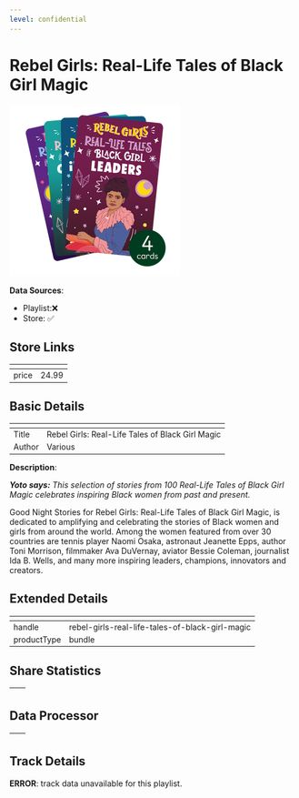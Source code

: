```yaml
---
level: confidential
---
```

# Rebel Girls: Real-Life Tales of Black Girl Magic

![card_[dVZi9].png](../../img/cards/card_[dVZi9].png)

**Data Sources**: 

- Playlist:❌
- Store: ✅


## Store Links

| <!-- --> | <!-- --> |
| - | - |
| price | 24.99 |


## Basic Details

| <!-- --> | <!-- --> |
| - | - |
| Title | Rebel Girls: Real-Life Tales of Black Girl Magic |
| Author | Various |

**Description**:

_**Yoto says:** This selection of stories from 100 Real-Life Tales of Black Girl Magic celebrates inspiring Black women from past and present._

Good Night Stories for Rebel Girls: Real-Life Tales of Black Girl Magic, is dedicated to amplifying and celebrating the stories of Black women and girls from around the world. Among the women featured from over 30 countries are tennis player Naomi Osaka, astronaut Jeanette Epps, author Toni Morrison, filmmaker Ava DuVernay, aviator Bessie Coleman, journalist Ida B. Wells, and many more inspiring leaders, champions, innovators and creators.


## Extended Details

| <!-- --> | <!-- --> |
| - | - |
| handle | rebel-girls-real-life-tales-of-black-girl-magic |
| productType | bundle |


## Share Statistics

| <!-- --> | <!-- --> |
| - | - |


## Data Processor

| <!-- --> | <!-- --> |
| - | - |


## Track Details

**ERROR**: track data unavailable for this playlist.

